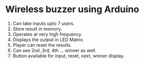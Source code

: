 # Wireless buzzer using Arduino

1. Can take inputs upto 7 users.
2. Store result in memory.
3. Operates at very high frequency.
4. Displays the output in LED Matrix.
5. Player can reset the results.
6. Can see 2nd ,3rd, 4th ... winner as well.
7. Button available for input, reset, next, winner display.
